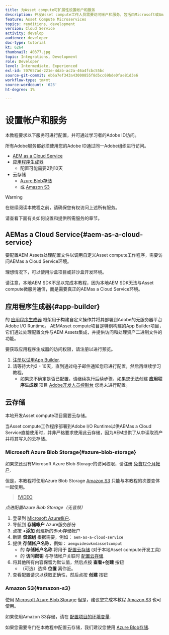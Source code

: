 ```yaml
---
title: 为Asset compute可扩展性设置帐户和服务
description: 开发Asset compute工作人员需要访问帐户和服务，包括由Microsoft或Amazon提供的AEMas a Cloud Service、应用程序生成器和云存储。
feature: Asset Compute Microservices
topics: renditions, development
version: Cloud Service
activity: develop
audience: developer
doc-type: tutorial
kt: 6264
thumbnail: 40377.jpg
topic: Integrations, Development
role: Developer
level: Intermediate, Experienced
exl-id: 707657ad-221e-4dab-ac2a-46a4fcbc55bc
source-git-commit: eb6a7ef343a43000855f8d5cc69bde0fae81d3e6
workflow-type: tm+mt
source-wordcount: '623'
ht-degree: 1%

---
```


# 设置帐户和服务

本教程要求以下服务可进行配置，并可通过学习者的Adobe ID访问。

所有Adobe服务都必须使用您的Adobe ID通过同一Adobe组织进行访问。

+ [AEM as a Cloud Service](#aem-as-a-cloud-service)
+ [应用程序生成器](#app-builder)
   + 配置可能需要2到10天
+ 云存储
   + [Azure Blob存储](https://azure.microsoft.com/en-us/services/storage/blobs/)
   + 或 [Amazon S3](https://aws.amazon.com/s3/?did=ft_card&amp;trk=ft_card)

>[!WARNING]
>
>在继续阅读本教程之前，请确保您有权访问上述所有服务。
> 
> 请查看下面有关如何设置和提供所需服务的章节。

## AEMas a Cloud Service{#aem-as-a-cloud-service}

要配置AEM Assets处理配置文件以调用自定义Asset compute工作程序，需要访问AEMas a Cloud Service环境。

理想情况下，可以使用沙盒项目或非沙盒开发环境。

请注意，本地AEM SDK不足以完成本教程，因为本地AEM SDK无法与Asset compute微服务通信，而是需要真正的AEMas a Cloud Service环境。

## 应用程序生成器{#app-builder}

的 [应用程序生成器](https://developer.adobe.com/app-builder/) 框架用于构建自定义操作并将其部署到Adobe的无服务器平台Adobe I/O Runtime。 AEMAsset compute项目是特别构建的App Builder项目，它们通过处理配置文件与AEM Assets集成，并提供访问和处理资产二进制文件的功能。

要获取应用程序生成器的访问权限，请注册以进行预览。

1. [注册以试用App Builder](https://developer.adobe.com/app-builder/trial/).
1. 请等待大约2 - 10天，直到通过电子邮件通知您已进行配置，然后再继续学习教程。
   + 如果您不确定是否已配置，请继续执行后续步骤，如果您无法创建 __应用程序生成器__ 项目 [Adobe开发人员控制台](https://developer.adobe.com/console/) 您尚未进行配置。

## 云存储

本地开发Asset compute项目需要云存储。

当Asset compute工作程序部署到Adobe I/O Runtime以供AEMas a Cloud Service直接使用时，并非严格要求使用此云存储，因为AEM提供了从中读取资产并将其写入的云存储。

### Microsoft Azure Blob Storage{#azure-blob-storage}

如果您还没有Microsoft Azure Blob Storage的访问权限，请注册 [免费12个月帐户](https://azure.microsoft.com/en-us/free/).

但是，本教程将使用Azure Blob Storage [Amazon S3](#amazon-s3) 只能与本教程的次要变体一起使用。

>[!VIDEO](https://video.tv.adobe.com/v/40377/?quality=12&learn=on)

_点进配置Azure Blob Storage（无音频）_

1. 登录到 [Microsoft Azure帐户](https://azure.microsoft.com/en-us/account/).
1. 导航到 __存储帐户__ Azure服务部分
1. 点按 __+添加__ 创建新的Blob存储帐户
1. 新建 __资源组__ 根据需要，例如： `aem-as-a-cloud-service`
1. 提供 __存储帐户名称__，例如： `aemguideswkndassetcomput`
   + 的 __存储帐户名称__ 将用于 [配置云存储](../develop/environment-variables.md) (对于本地Asset compute开发工具)
   + 的 __访问密钥__ 与存储帐户关联时 [配置云存储](../develop/environment-variables.md).
1. 将其他所有内容保留为默认值，然后点按 __查看+创建__ 按钮
   + （可选）选择 __位置__ 离你近。
1. 查看配置请求以获取正确性，然后点按 __创建__ 按钮

### Amazon S3{#amazon-s3}

使用 [Microsoft Azure Blob Storage](#azure-blob-storage) 但是，建议您完成本教程 [Amazon S3](https://aws.amazon.com/s3/?did=ft_card&amp;trk=ft_card) 也可使用。

如果使用Amazon S3存储，请在 [配置项目的环境变量](../develop/environment-variables.md#amazon-s3).

如果您需要专门在本教程中配置云存储，我们建议您使用 [Azure Blob存储](#azure-blob-storage).
